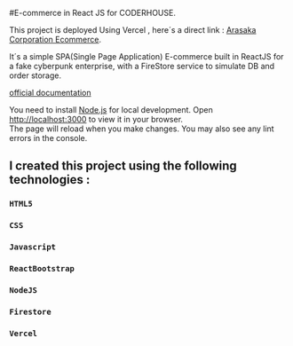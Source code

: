 #E-commerce in React JS for CODERHOUSE.

This project is deployed Using Vercel , here´s a direct link : [Arasaka Corporation Ecommerce](https://react-padovani-franco-39610.vercel.app/).

It´s a simple SPA(Single Page Application) E-commerce built in ReactJS for a fake cyberpunk enterprise, with a FireStore service to simulate DB and order storage.


[official documentation](https://react.dev/)


You need to install [Node.js](https://nodejs.org/en) for local development.
Open [http://localhost:3000](http://localhost:3000) to view it in your browser.\
The page will reload when you make changes.
You may also see any lint errors in the console.


## I created this project using the following technologies :
### `HTML5`
### `CSS`
### `Javascript`
### `ReactBootstrap`
### `NodeJS`
### `Firestore`
### `Vercel`

